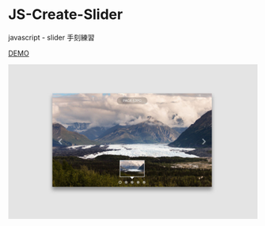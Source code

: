 # JS-Create-Slider
javascript - slider 手刻練習

[DEMO](https://jedchang.github.io/JS-Create-Slider/)

![images](https://github.com/jedchang/JS-Create-Slider/blob/master/preview.jpg)
